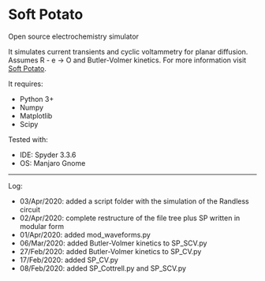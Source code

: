 # Soft Potato
Open source electrochemistry simulator

It simulates current transients and cyclic voltammetry for planar diffusion. Assumes R - e -> O and Butler-Volmer kinetics. For more information visit [Soft Potato](https://oliverrdz.xyz/?page_id=143).

It requires:
+ Python 3+
+ Numpy
+ Matplotlib
+ Scipy

Tested with:
+ IDE: Spyder 3.3.6
+ OS: Manjaro Gnome

***
Log:
+ 03/Apr/2020: added a script folder with the simulation of the Randless circuit
+ 02/Apr/2020: complete restructure of the file tree plus SP written in modular form
+ 01/Apr/2020: added mod_waveforms.py
+ 06/Mar/2020: added Butler-Volmer kinetics to SP_SCV.py
+ 27/Feb/2020: added Butler-Volmer kinetics to SP_CV.py
+ 17/Feb/2020: added SP_CV.py
+ 08/Feb/2020: added SP_Cottrell.py and SP_SCV.py
